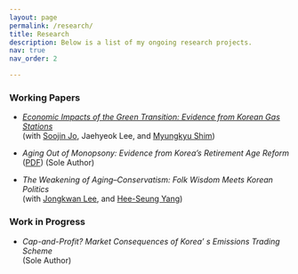 ```yaml
---
layout: page
permalink: /research/
title: Research
description: Below is a list of my ongoing research projects.
nav: true
nav_order: 2

---
```



### Working Papers

- [*Economic Impacts of the Green Transition: Evidence from Korean Gas Stations*](/assets/pdf/EVC_Updated_Draft(Aug_2025).pdf)   
(with [Soojin Jo](https://sites.google.com/site/soojinjo/), Jaehyeok Lee, and [Myungkyu Shim](https://myungkyushim.weebly.com/))

- *Aging Out of Monopsony: Evidence from Korea’s Retirement Age Reform* ([PDF](/assets/pdf/Aging&MD_Updated_Draft(June_2025).pdf))
(Sole Author)

- *The Weakening of Aging–Conservatism: Folk Wisdom Meets Korean Politics*   
(with [Jongkwan Lee](https://sites.google.com/site/kwanlee84/), and [Hee-Seung Yang](https://sites.google.com/site/heeseungyang/home))



### Work in Progress

- *Cap-and-Profit? Market Consequences of Korea’ s Emissions Trading Scheme*   
(Sole Author)


